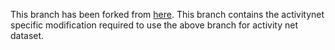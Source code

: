This branch has been forked from <a href="https://github.com/yjxiong/temporal-segment-networks">here</a>.
This branch contains the activitynet specific modification required to use the above branch for activity net dataset.
